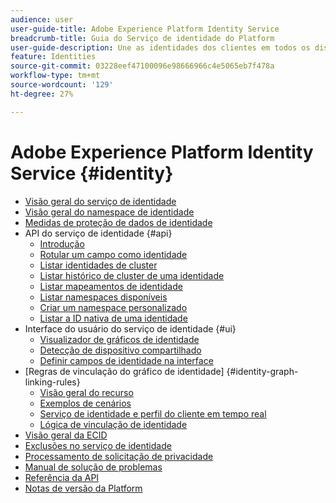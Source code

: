 ```yaml
---
audience: user
user-guide-title: Adobe Experience Platform Identity Service
breadcrumb-title: Guia do Serviço de identidade do Platform
user-guide-description: Une as identidades dos clientes em todos os dispositivos e sistemas para entregar experiências digitais personalizadas.
feature: Identities
source-git-commit: 03228eef47100096e98666966c4e5065eb7f478a
workflow-type: tm+mt
source-wordcount: '129'
ht-degree: 27%

---
```



# Adobe Experience Platform Identity Service {#identity}

- [Visão geral do serviço de identidade](home.md)
- [Visão geral do namespace de identidade](namespaces.md)
- [Medidas de proteção de dados de identidade](guardrails.md)
- API do serviço de identidade {#api}
   - [Introdução](api/getting-started.md)
   - [Rotular um campo como identidade](api/label-identities.md)
   - [Listar identidades de cluster](api/list-cluster-identites.md)
   - [Listar histórico de cluster de uma identidade](api/list-cluster-history.md)
   - [Listar mapeamentos de identidade](api/list-identity-mappings.md)
   - [Listar namespaces disponíveis](api/list-namespaces.md)
   - [Criar um namespace personalizado](api/create-custom-namespace.md)
   - [Listar a ID nativa de uma identidade](api/list-native-id.md)
- Interface do usuário do serviço de identidade {#ui}
   - [Visualizador de gráficos de identidade](ui/identity-graph-viewer.md)
   - [Detecção de dispositivo compartilhado](ui/shared-device-detection.md)
   - [Definir campos de identidade na interface](ui/label-identities.md)
- [Regras de vinculação do gráfico de identidade] {#identity-graph-linking-rules}
   - [Visão geral do recurso](./identity-graph-linking-rules/overview.md)
   - [Exemplos de cenários](./identity-graph-linking-rules/example-scenarios.md)
   - [Serviço de identidade e perfil do cliente em tempo real](./identity-graph-linking-rules/identity-and-profile.md)
   - [Lógica de vinculação de identidade](./identity-graph-linking-rules/identity-linking-logic.md)
- [Visão geral da ECID](ecid.md)
- [Exclusões no serviço de identidade](deletion.md)
- [Processamento de solicitação de privacidade](privacy.md)
- [Manual de solução de problemas](troubleshooting-guide.md)
- [Referência da API](https://www.adobe.io/experience-platform-apis/references/identity-service)
- [Notas de versão da Platform](https://experienceleague.adobe.com/docs/experience-platform/release-notes/latest.html?lang=pt-BR)